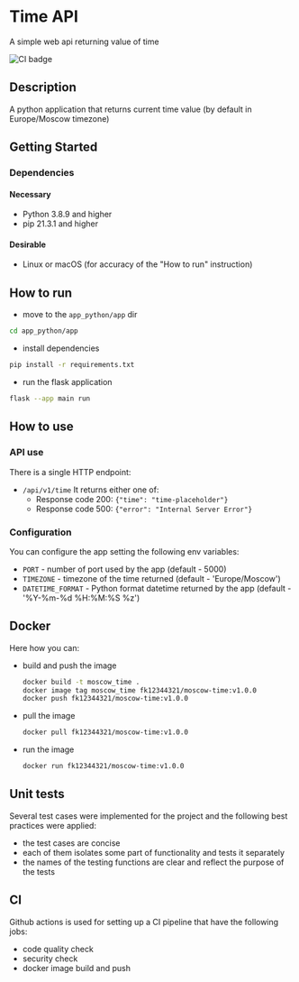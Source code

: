 # Time API 
A simple web api returning value of time

![CI badge](https://github.com/FK12344321/S24-core-course-labs/actions/workflows/app_python.yaml/badge.svg)

## Description
A python application that returns current time value (by default in Europe/Moscow timezone)

## Getting Started

### Dependencies
#### Necessary
* Python 3.8.9 and higher
* pip 21.3.1 and higher 
#### Desirable 
* Linux or macOS (for accuracy of the "How to run" instruction)

## How to run 
* move to the `app_python/app` dir 
```bash
cd app_python/app 
```
* install dependencies 
```bash 
pip install -r requirements.txt
```
* run the flask application 
```bash
flask --app main run
```

## How to use 
### API use 
There is a single HTTP endpoint: 
* `/api/v1/time` 
It returns either one of: 
  * Response code 200: `{"time": "time-placeholder"}`
  * Response code 500: `{"error": "Internal Server Error"}`
### Configuration 
You can configure the app setting the following env variables: 
* `PORT` - number of port used by the app (default - 5000)
* `TIMEZONE` - timezone of the time returned (default - 'Europe/Moscow')
* `DATETIME_FORMAT` - Python format datetime returned by the app (default - '%Y-%m-%d %H:%M:%S %z')

## Docker
Here how you can: 
* build and push the image 
  ```bash
  docker build -t moscow_time .
  docker image tag moscow_time fk12344321/moscow-time:v1.0.0
  docker push fk12344321/moscow-time:v1.0.0
  ```
* pull the image
  ```bash 
  docker pull fk12344321/moscow-time:v1.0.0
  ```
* run the image
  ```bash
  docker run fk12344321/moscow-time:v1.0.0
  ```
  
## Unit tests

Several test cases were implemented for the project and the following best practices were applied: 
- the test cases are concise 
- each of them isolates some part of functionality and tests it separately 
- the names of the testing functions are clear and reflect the purpose of the tests


## CI 

Github actions is used for setting up a CI pipeline that have the following jobs: 
* code quality check 
* security check 
* docker image build and push